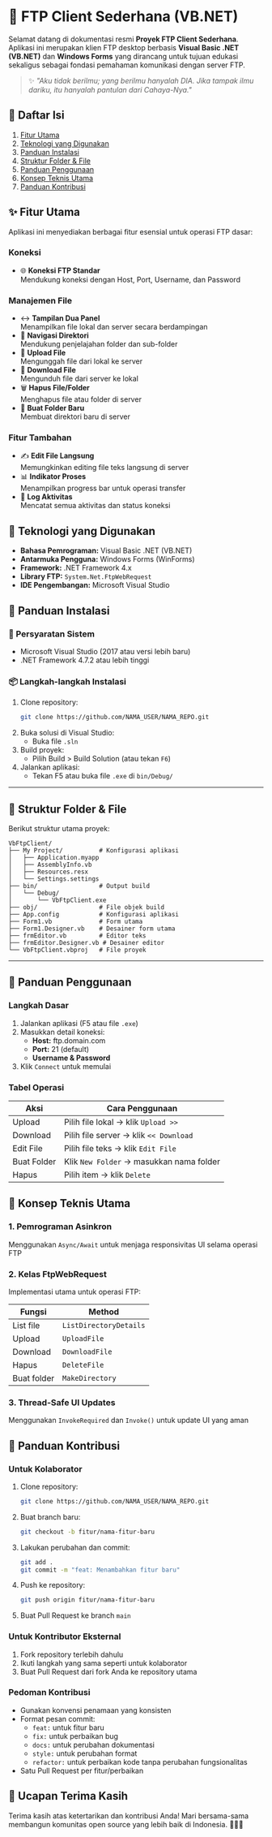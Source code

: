 # 📂 FTP Client Sederhana (VB.NET)

Selamat datang di dokumentasi resmi **Proyek FTP Client Sederhana**. Aplikasi ini merupakan klien FTP desktop berbasis **Visual Basic .NET (VB.NET)** dan **Windows Forms** yang dirancang untuk tujuan edukasi sekaligus sebagai fondasi pemahaman komunikasi dengan server FTP.



> ✨ _"Aku tidak berilmu; yang berilmu hanyalah DIA. Jika tampak ilmu dariku, itu hanyalah pantulan dari Cahaya-Nya."_



## 📜 Daftar Isi
1. [Fitur Utama](#-fitur-utama)
2. [Teknologi yang Digunakan](#-teknologi-yang-digunakan)
3. [Panduan Instalasi](#-panduan-instalasi)
4. [Struktur Folder & File](#-struktur-folder--file)
5. [Panduan Penggunaan](#-panduan-penggunaan)
6. [Konsep Teknis Utama](#-konsep-teknis-utama)
7. [Panduan Kontribusi](#-panduan-kontribusi)



## ✨ Fitur Utama
Aplikasi ini menyediakan berbagai fitur esensial untuk operasi FTP dasar:

### Koneksi
- 🌐 **Koneksi FTP Standar**  
  Mendukung koneksi dengan Host, Port, Username, dan Password

### Manajemen File
- ↔️ **Tampilan Dua Panel**  
  Menampilkan file lokal dan server secara berdampingan
- 📁 **Navigasi Direktori**  
  Mendukung penjelajahan folder dan sub-folder
- 🔼 **Upload File**  
  Mengunggah file dari lokal ke server
- 🔽 **Download File**  
  Mengunduh file dari server ke lokal
- 🗑️ **Hapus File/Folder**  
  Menghapus file atau folder di server
- 📂 **Buat Folder Baru**  
  Membuat direktori baru di server

### Fitur Tambahan
- ✍️ **Edit File Langsung**  
  Memungkinkan editing file teks langsung di server
- 📊 **Indikator Proses**  
  Menampilkan progress bar untuk operasi transfer
- 📜 **Log Aktivitas**  
  Mencatat semua aktivitas dan status koneksi


## 🚀 Teknologi yang Digunakan
- **Bahasa Pemrograman:** Visual Basic .NET (VB.NET)
- **Antarmuka Pengguna:** Windows Forms (WinForms)
- **Framework:** .NET Framework 4.x
- **Library FTP:** `System.Net.FtpWebRequest`
- **IDE Pengembangan:** Microsoft Visual Studio



## 🚀 Panduan Instalasi

### 🔧 Persyaratan Sistem
- Microsoft Visual Studio (2017 atau versi lebih baru)
- .NET Framework 4.7.2 atau lebih tinggi

### 📦 Langkah-langkah Instalasi
1. Clone repository:
   ```bash
   git clone https://github.com/NAMA_USER/NAMA_REPO.git
   ```
2. Buka solusi di Visual Studio:
   - Buka file `.sln`
3. Build proyek:
   - Pilih Build > Build Solution (atau tekan `F6`)
4. Jalankan aplikasi:
   - Tekan F5 atau buka file `.exe` di `bin/Debug/`

---

## 📁 Struktur Folder & File
Berikut struktur utama proyek:

```
VbFtpClient/
├── My Project/          # Konfigurasi aplikasi
│   ├── Application.myapp
│   ├── AssemblyInfo.vb
│   ├── Resources.resx
│   └── Settings.settings
├── bin/                 # Output build
│   └── Debug/
│       └── VbFtpClient.exe
├── obj/                 # File objek build
├── App.config           # Konfigurasi aplikasi
├── Form1.vb             # Form utama
├── Form1.Designer.vb    # Desainer form utama
├── frmEditor.vb         # Editor teks
├── frmEditor.Designer.vb # Desainer editor
└── VbFtpClient.vbproj   # File proyek
```

---

## 📖 Panduan Penggunaan

### Langkah Dasar
1. Jalankan aplikasi (F5 atau file `.exe`)
2. Masukkan detail koneksi:
   - **Host:** ftp.domain.com
   - **Port:** 21 (default)
   - **Username & Password**
3. Klik `Connect` untuk memulai

### Tabel Operasi
| Aksi        | Cara Penggunaan                          |
| ----------- | ---------------------------------------- |
| Upload      | Pilih file lokal → klik `Upload >>`      |
| Download    | Pilih file server → klik `<< Download`   |
| Edit File   | Pilih file teks → klik `Edit File`       |
| Buat Folder | Klik `New Folder` → masukkan nama folder |
| Hapus       | Pilih item → klik `Delete`               |



## 🧠 Konsep Teknis Utama

### 1. Pemrograman Asinkron
Menggunakan `Async/Await` untuk menjaga responsivitas UI selama operasi FTP

### 2. Kelas FtpWebRequest
Implementasi utama untuk operasi FTP:

| Fungsi      | Method                  |
| ----------- | ----------------------- |
| List file   | `ListDirectoryDetails`  |
| Upload      | `UploadFile`            |
| Download    | `DownloadFile`          |
| Hapus       | `DeleteFile`            |
| Buat folder | `MakeDirectory`         |

### 3. Thread-Safe UI Updates
Menggunakan `InvokeRequired` dan `Invoke()` untuk update UI yang aman



## 📣 Panduan Kontribusi

### Untuk Kolaborator
1. Clone repository:
   ```bash
   git clone https://github.com/NAMA_USER/NAMA_REPO.git
   ```
2. Buat branch baru:
   ```bash
   git checkout -b fitur/nama-fitur-baru
   ```
3. Lakukan perubahan dan commit:
   ```bash
   git add .
   git commit -m "feat: Menambahkan fitur baru"
   ```
4. Push ke repository:
   ```bash
   git push origin fitur/nama-fitur-baru
   ```
5. Buat Pull Request ke branch `main`

### Untuk Kontributor Eksternal
1. Fork repository terlebih dahulu
2. Ikuti langkah yang sama seperti untuk kolaborator
3. Buat Pull Request dari fork Anda ke repository utama

### Pedoman Kontribusi
- Gunakan konvensi penamaan yang konsisten
- Format pesan commit:
  - `feat:` untuk fitur baru
  - `fix:` untuk perbaikan bug
  - `docs:` untuk perubahan dokumentasi
  - `style:` untuk perubahan format
  - `refactor:` untuk perbaikan kode tanpa perubahan fungsionalitas
- Satu Pull Request per fitur/perbaikan



## 🙏 Ucapan Terima Kasih
Terima kasih atas ketertarikan dan kontribusi Anda! Mari bersama-sama membangun komunitas open source yang lebih baik di Indonesia. 🚀🇮🇩

